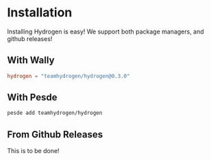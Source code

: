 # Installation

Installing Hydrogen is easy! We support both package managers, and github releases!

## With Wally

```toml
hydrogen = "teamhydrogen/hydrogen@0.3.0"
```

## With Pesde

```sh
pesde add teamhydrogen/hydrogen
```

## From Github Releases

This is to be done!
